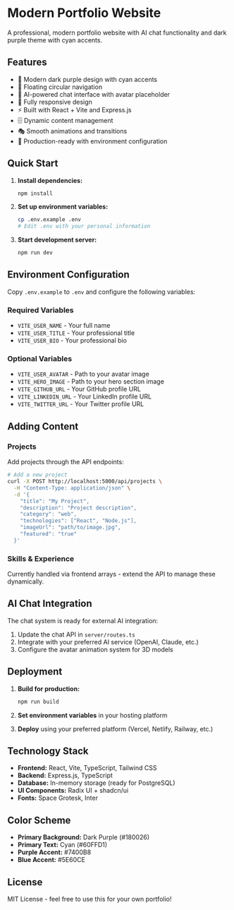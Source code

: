 # Modern Portfolio Website

A professional, modern portfolio website with AI chat functionality and dark purple theme with cyan accents.

## Features

- 🎨 Modern dark purple design with cyan accents
- 🚀 Floating circular navigation
- 💬 AI-powered chat interface with avatar placeholder
- 📱 Fully responsive design
- ⚡ Built with React + Vite and Express.js
- 🗄️ Dynamic content management
- 🎭 Smooth animations and transitions
- 🔧 Production-ready with environment configuration

## Quick Start

1. **Install dependencies:**
   ```bash
   npm install
   ```

2. **Set up environment variables:**
   ```bash
   cp .env.example .env
   # Edit .env with your personal information
   ```

3. **Start development server:**
   ```bash
   npm run dev
   ```

## Environment Configuration

Copy `.env.example` to `.env` and configure the following variables:

### Required Variables
- `VITE_USER_NAME` - Your full name
- `VITE_USER_TITLE` - Your professional title
- `VITE_USER_BIO` - Your professional bio

### Optional Variables
- `VITE_USER_AVATAR` - Path to your avatar image
- `VITE_HERO_IMAGE` - Path to your hero section image
- `VITE_GITHUB_URL` - Your GitHub profile URL
- `VITE_LINKEDIN_URL` - Your LinkedIn profile URL
- `VITE_TWITTER_URL` - Your Twitter profile URL

## Adding Content

### Projects
Add projects through the API endpoints:

```bash
# Add a new project
curl -X POST http://localhost:5000/api/projects \
  -H "Content-Type: application/json" \
  -d '{
    "title": "My Project",
    "description": "Project description",
    "category": "web",
    "technologies": ["React", "Node.js"],
    "imageUrl": "path/to/image.jpg",
    "featured": "true"
  }'
```

### Skills & Experience
Currently handled via frontend arrays - extend the API to manage these dynamically.

## AI Chat Integration

The chat system is ready for external AI integration:

1. Update the chat API in `server/routes.ts`
2. Integrate with your preferred AI service (OpenAI, Claude, etc.)
3. Configure the avatar animation system for 3D models

## Deployment

1. **Build for production:**
   ```bash
   npm run build
   ```

2. **Set environment variables** in your hosting platform

3. **Deploy** using your preferred platform (Vercel, Netlify, Railway, etc.)

## Technology Stack

- **Frontend:** React, Vite, TypeScript, Tailwind CSS
- **Backend:** Express.js, TypeScript
- **Database:** In-memory storage (ready for PostgreSQL)
- **UI Components:** Radix UI + shadcn/ui
- **Fonts:** Space Grotesk, Inter

## Color Scheme

- **Primary Background:** Dark Purple (#180026)
- **Primary Text:** Cyan (#60FFD1)
- **Purple Accent:** #7400B8
- **Blue Accent:** #5E60CE

## License

MIT License - feel free to use this for your own portfolio!